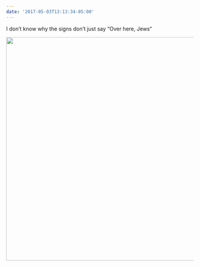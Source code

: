 ```yaml
---
date: '2017-05-03T13:13:34-05:00'
---
```

I don’t know why the signs don’t just say “Over here, Jews“

<img src="uploads/2017/d4b51ef524.jpg" width="600" height="600" style="height: auto" />

